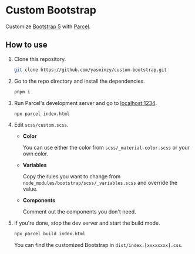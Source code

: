 # Custom Bootstrap

Customize [Bootstrap 5](https://getbootstrap.com/) with [Parcel](https://parceljs.org/).

## How to use

1. Clone this repository.

   ```zsh
   git clone https://github.com/yasminzy/custom-bootstrap.git
   ```

1. Go to the repo directory and install the dependencies.

   ```zsh
   pnpm i
   ```

1. Run Parcel's development server and go to [localhost:1234](localhost:1234).

   ```zsh
   npx parcel index.html
   ```

1. Edit `scss/custom.scss`.

   - **Color**

     You can use either the color from `scss/_material-color.scss` or your own color.

   - **Variables**

     Copy the rules you want to change from `node_modules/bootstrap/scss/_variables.scss` and override the value.

   - **Components**

     Comment out the components you don't need.

1. If you're done, stop the dev server and start the build mode.

   ```zsh
   npx parcel build index.html
   ```

   You can find the customized Bootstrap in `dist/index.[xxxxxxxx].css`.
